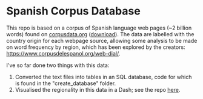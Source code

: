 # Spanish Corpus Database
This repo is based on a corpus of Spanish language web pages (~2 billion words) found on [corpusdata.org](https://www.corpusdata.org/spanish.asp) ([download](https://www.corpusdata.org/formats.asp)).
The data are labelled with the country origin for each webpage source, allowing some analysis to be made on word frequency by region, which has been explored by the creators: https://www.corpusdelespanol.org/web-dial/.

I've so far done two things with this data:
1. Converted the text files into tables in an SQL database, code for which is found in the "create_database" folder.
2. Visualised the regionality in this data in a Dash; see the repo [here](https://github.com/hannahwhyatt/Spanish_Word_Frequency_App).

